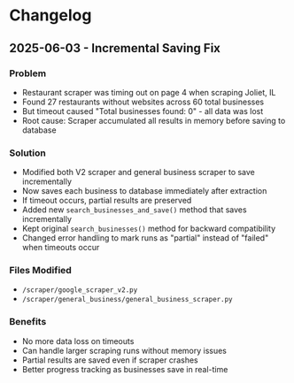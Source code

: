 # Changelog

## 2025-06-03 - Incremental Saving Fix

### Problem
- Restaurant scraper was timing out on page 4 when scraping Joliet, IL
- Found 27 restaurants without websites across 60 total businesses
- But timeout caused "Total businesses found: 0" - all data was lost
- Root cause: Scraper accumulated all results in memory before saving to database

### Solution 
- Modified both V2 scraper and general business scraper to save incrementally
- Now saves each business to database immediately after extraction
- If timeout occurs, partial results are preserved
- Added new `search_businesses_and_save()` method that saves incrementally
- Kept original `search_businesses()` method for backward compatibility
- Changed error handling to mark runs as "partial" instead of "failed" when timeouts occur

### Files Modified
- `/scraper/google_scraper_v2.py`
- `/scraper/general_business/general_business_scraper.py`

### Benefits
- No more data loss on timeouts
- Can handle larger scraping runs without memory issues
- Partial results are saved even if scraper crashes
- Better progress tracking as businesses save in real-time
